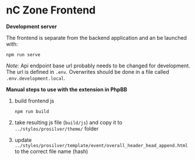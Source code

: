# nC Zone Frontend

**Development server**

The frontend is separate from the backend application and an be launched with:

`npm run serve`

*Note:* Api endpoint base url probably needs to be changed for development. The url is defined in `.env`. Overwrites should be done in a file called `.env.development.local`.

**Manual steps to use with the extension in PhpBB**

1. build frontend js

     `npm run build`
     
2. take resulting js file (`build/js`) and copy it to `../styles/prosilver/theme/` folder

3. update `../styles/prosilver/template/event/overall_header_head_append.html` to the correct file name (hash)
